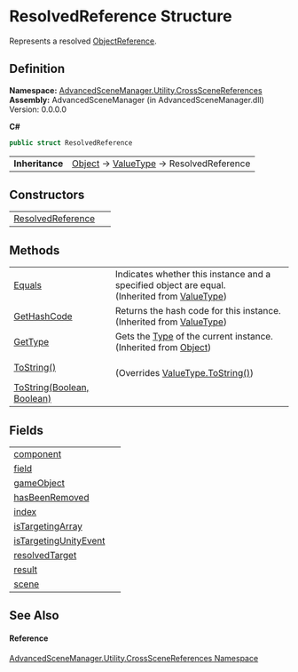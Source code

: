 # ResolvedReference Structure


Represents a resolved <a href="T_AdvancedSceneManager_Utility_CrossSceneReferences_ObjectReference">ObjectReference</a>.



## Definition
**Namespace:** <a href="N_AdvancedSceneManager_Utility_CrossSceneReferences">AdvancedSceneManager.Utility.CrossSceneReferences</a>  
**Assembly:** AdvancedSceneManager (in AdvancedSceneManager.dll) Version: 0.0.0.0

**C#**
``` C#
public struct ResolvedReference
```

<table><tr><td><strong>Inheritance</strong></td><td><a href="https://learn.microsoft.com/dotnet/api/system.object" target="_blank" rel="noopener noreferrer">Object</a>  →  <a href="https://learn.microsoft.com/dotnet/api/system.valuetype" target="_blank" rel="noopener noreferrer">ValueType</a>  →  ResolvedReference</td></tr>
</table>



## Constructors
<table>
<tr>
<td><a href="M_AdvancedSceneManager_Utility_CrossSceneReferences_ResolvedReference__ctor">ResolvedReference</a></td>
<td> </td></tr>
</table>

## Methods
<table>
<tr>
<td><a href="https://learn.microsoft.com/dotnet/api/system.valuetype.equals" target="_blank" rel="noopener noreferrer">Equals</a></td>
<td>Indicates whether this instance and a specified object are equal.<br />(Inherited from <a href="https://learn.microsoft.com/dotnet/api/system.valuetype" target="_blank" rel="noopener noreferrer">ValueType</a>)</td></tr>
<tr>
<td><a href="https://learn.microsoft.com/dotnet/api/system.valuetype.gethashcode" target="_blank" rel="noopener noreferrer">GetHashCode</a></td>
<td>Returns the hash code for this instance.<br />(Inherited from <a href="https://learn.microsoft.com/dotnet/api/system.valuetype" target="_blank" rel="noopener noreferrer">ValueType</a>)</td></tr>
<tr>
<td><a href="https://learn.microsoft.com/dotnet/api/system.object.gettype" target="_blank" rel="noopener noreferrer">GetType</a></td>
<td>Gets the <a href="https://learn.microsoft.com/dotnet/api/system.type" target="_blank" rel="noopener noreferrer">Type</a> of the current instance.<br />(Inherited from <a href="https://learn.microsoft.com/dotnet/api/system.object" target="_blank" rel="noopener noreferrer">Object</a>)</td></tr>
<tr>
<td><a href="M_AdvancedSceneManager_Utility_CrossSceneReferences_ResolvedReference_ToString">ToString()</a></td>
<td><br />(Overrides <a href="https://learn.microsoft.com/dotnet/api/system.valuetype.tostring" target="_blank" rel="noopener noreferrer">ValueType.ToString()</a>)</td></tr>
<tr>
<td><a href="M_AdvancedSceneManager_Utility_CrossSceneReferences_ResolvedReference_ToString_1">ToString(Boolean, Boolean)</a></td>
<td> </td></tr>
</table>

## Fields
<table>
<tr>
<td><a href="F_AdvancedSceneManager_Utility_CrossSceneReferences_ResolvedReference_component">component</a></td>
<td> </td></tr>
<tr>
<td><a href="F_AdvancedSceneManager_Utility_CrossSceneReferences_ResolvedReference_field">field</a></td>
<td> </td></tr>
<tr>
<td><a href="F_AdvancedSceneManager_Utility_CrossSceneReferences_ResolvedReference_gameObject">gameObject</a></td>
<td> </td></tr>
<tr>
<td><a href="F_AdvancedSceneManager_Utility_CrossSceneReferences_ResolvedReference_hasBeenRemoved">hasBeenRemoved</a></td>
<td> </td></tr>
<tr>
<td><a href="F_AdvancedSceneManager_Utility_CrossSceneReferences_ResolvedReference_index">index</a></td>
<td> </td></tr>
<tr>
<td><a href="F_AdvancedSceneManager_Utility_CrossSceneReferences_ResolvedReference_isTargetingArray">isTargetingArray</a></td>
<td> </td></tr>
<tr>
<td><a href="F_AdvancedSceneManager_Utility_CrossSceneReferences_ResolvedReference_isTargetingUnityEvent">isTargetingUnityEvent</a></td>
<td> </td></tr>
<tr>
<td><a href="F_AdvancedSceneManager_Utility_CrossSceneReferences_ResolvedReference_resolvedTarget">resolvedTarget</a></td>
<td> </td></tr>
<tr>
<td><a href="F_AdvancedSceneManager_Utility_CrossSceneReferences_ResolvedReference_result">result</a></td>
<td> </td></tr>
<tr>
<td><a href="F_AdvancedSceneManager_Utility_CrossSceneReferences_ResolvedReference_scene">scene</a></td>
<td> </td></tr>
</table>

## See Also


#### Reference
<a href="N_AdvancedSceneManager_Utility_CrossSceneReferences">AdvancedSceneManager.Utility.CrossSceneReferences Namespace</a>  
